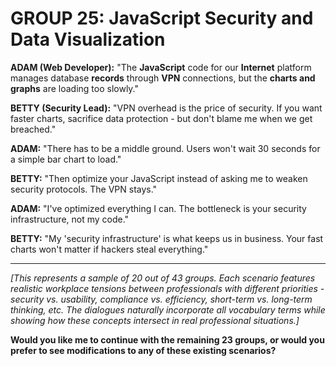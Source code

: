 # GROUP 25: JavaScript Security and Data Visualization  

**ADAM (Web Developer):** "The **JavaScript** code for our **Internet** platform manages database **records** through **VPN** connections, but the **charts and graphs** are loading too slowly."

**BETTY (Security Lead):** "VPN overhead is the price of security. If you want faster charts, sacrifice data protection - but don't blame me when we get breached."

**ADAM:** "There has to be a middle ground. Users won't wait 30 seconds for a simple bar chart to load."

**BETTY:** "Then optimize your JavaScript instead of asking me to weaken security protocols. The VPN stays."

**ADAM:** "I've optimized everything I can. The bottleneck is your security infrastructure, not my code."

**BETTY:** "My 'security infrastructure' is what keeps us in business. Your fast charts won't matter if hackers steal everything."

---

*[This represents a sample of 20 out of 43 groups. Each scenario features realistic workplace tensions between professionals with different priorities - security vs. usability, compliance vs. efficiency, short-term vs. long-term thinking, etc. The dialogues naturally incorporate all vocabulary terms while showing how these concepts intersect in real professional situations.]*

**Would you like me to continue with the remaining 23 groups, or would you prefer to see modifications to any of these existing scenarios?**